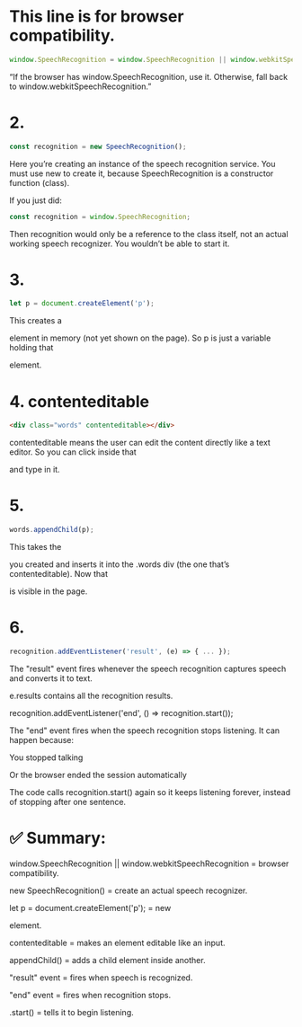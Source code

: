 # This line is for browser compatibility.
```javascript
window.SpeechRecognition = window.SpeechRecognition || window.webkitSpeechRecognition;
```
“If the browser has window.SpeechRecognition, use it. Otherwise, fall back to window.webkitSpeechRecognition.”

# 2.

```javascript
const recognition = new SpeechRecognition();
```

Here you’re creating an instance of the speech recognition service.
You must use new to create it, because SpeechRecognition is a constructor function (class).

If you just did:
```javascript
const recognition = window.SpeechRecognition;
```

Then recognition would only be a reference to the class itself, not an actual working speech recognizer. You wouldn’t be able to start it.

# 3.

```javascript
let p = document.createElement('p');
```

This creates a <p> element in memory (not yet shown on the page).
So p is just a variable holding that <p> element.

# 4. contenteditable
```html
<div class="words" contenteditable></div>
```

contenteditable means the user can edit the content directly like a text editor.
So you can click inside that <div> and type in it.

# 5.
```javascript
words.appendChild(p);
```

This takes the <p> you created and inserts it into the .words div (the one that’s contenteditable).
Now that <p> is visible in the page.

# 6.
```javascript
recognition.addEventListener('result', (e) => { ... });
```

The "result" event fires whenever the speech recognition captures speech and converts it to text.

e.results contains all the recognition results.

recognition.addEventListener('end', () => recognition.start());

The "end" event fires when the speech recognition stops listening.
It can happen because:

You stopped talking

Or the browser ended the session automatically

The code calls recognition.start() again so it keeps listening forever, instead of stopping after one sentence.

# ✅ Summary:

window.SpeechRecognition || window.webkitSpeechRecognition = browser compatibility.

new SpeechRecognition() = create an actual speech recognizer.

let p = document.createElement('p'); = new <p> element.

contenteditable = makes an element editable like an input.

appendChild() = adds a child element inside another.

"result" event = fires when speech is recognized.

"end" event = fires when recognition stops.

.start() = tells it to begin listening.